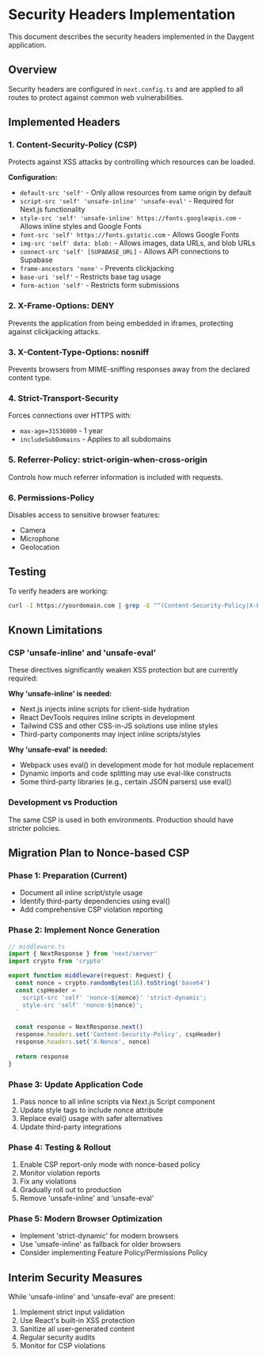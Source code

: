 # Security Headers Implementation

This document describes the security headers implemented in the Daygent application.

## Overview

Security headers are configured in `next.config.ts` and are applied to all routes to protect against common web vulnerabilities.

## Implemented Headers

### 1. Content-Security-Policy (CSP)
Protects against XSS attacks by controlling which resources can be loaded.

**Configuration:**
- `default-src 'self'` - Only allow resources from same origin by default
- `script-src 'self' 'unsafe-inline' 'unsafe-eval'` - Required for Next.js functionality
- `style-src 'self' 'unsafe-inline' https://fonts.googleapis.com` - Allows inline styles and Google Fonts
- `font-src 'self' https://fonts.gstatic.com` - Allows Google Fonts
- `img-src 'self' data: blob:` - Allows images, data URLs, and blob URLs
- `connect-src 'self' [SUPABASE_URL]` - Allows API connections to Supabase
- `frame-ancestors 'none'` - Prevents clickjacking
- `base-uri 'self'` - Restricts base tag usage
- `form-action 'self'` - Restricts form submissions

### 2. X-Frame-Options: DENY
Prevents the application from being embedded in iframes, protecting against clickjacking attacks.

### 3. X-Content-Type-Options: nosniff
Prevents browsers from MIME-sniffing responses away from the declared content type.

### 4. Strict-Transport-Security
Forces connections over HTTPS with:
- `max-age=31536000` - 1 year
- `includeSubDomains` - Applies to all subdomains

### 5. Referrer-Policy: strict-origin-when-cross-origin
Controls how much referrer information is included with requests.

### 6. Permissions-Policy
Disables access to sensitive browser features:
- Camera
- Microphone
- Geolocation

## Testing

To verify headers are working:
```bash
curl -I https://yourdomain.com | grep -E "^(Content-Security-Policy|X-Frame-Options|X-Content-Type-Options|Strict-Transport-Security)"
```

## Known Limitations

### CSP 'unsafe-inline' and 'unsafe-eval' 
These directives significantly weaken XSS protection but are currently required:

**Why 'unsafe-inline' is needed:**
- Next.js injects inline scripts for client-side hydration
- React DevTools requires inline scripts in development
- Tailwind CSS and other CSS-in-JS solutions use inline styles
- Third-party components may inject inline scripts/styles

**Why 'unsafe-eval' is needed:**
- Webpack uses eval() in development mode for hot module replacement
- Dynamic imports and code splitting may use eval-like constructs
- Some third-party libraries (e.g., certain JSON parsers) use eval()

### Development vs Production
The same CSP is used in both environments. Production should have stricter policies.

## Migration Plan to Nonce-based CSP

### Phase 1: Preparation (Current)
- Document all inline script/style usage
- Identify third-party dependencies using eval()
- Add comprehensive CSP violation reporting

### Phase 2: Implement Nonce Generation
```typescript
// middleware.ts
import { NextResponse } from 'next/server'
import crypto from 'crypto'

export function middleware(request: Request) {
  const nonce = crypto.randomBytes(16).toString('base64')
  const cspHeader = `
    script-src 'self' 'nonce-${nonce}' 'strict-dynamic';
    style-src 'self' 'nonce-${nonce}';
  `
  
  const response = NextResponse.next()
  response.headers.set('Content-Security-Policy', cspHeader)
  response.headers.set('X-Nonce', nonce)
  
  return response
}
```

### Phase 3: Update Application Code
1. Pass nonce to all inline scripts via Next.js Script component
2. Update style tags to include nonce attribute
3. Replace eval() usage with safer alternatives
4. Update third-party integrations

### Phase 4: Testing & Rollout
1. Enable CSP report-only mode with nonce-based policy
2. Monitor violation reports
3. Fix any violations
4. Gradually roll out to production
5. Remove 'unsafe-inline' and 'unsafe-eval'

### Phase 5: Modern Browser Optimization
- Implement 'strict-dynamic' for modern browsers
- Use 'unsafe-inline' as fallback for older browsers
- Consider implementing Feature Policy/Permissions Policy

## Interim Security Measures

While 'unsafe-inline' and 'unsafe-eval' are present:
1. Implement strict input validation
2. Use React's built-in XSS protection
3. Sanitize all user-generated content
4. Regular security audits
5. Monitor for CSP violations
